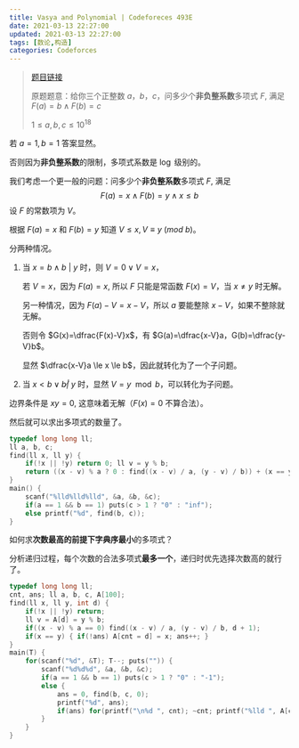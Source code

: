 ```yaml
---
title: Vasya and Polynomial | Codeforeces 493E
date: 2021-03-13 22:27:00
updated: 2021-03-13 22:27:00
tags: [数论,构造]
categories: Codeforces
---
```

> [题目链接](https://codeforces.com/contest/493/problem/E)
>
> 原题题意：给你三个正整数 $a$，$b$，$c$，问多少个**非负整系数**多项式 $F$, 满足 $F(a)=b \land F(b)=c$
>
> $1 \le a, b, c \le 10^{18}$

若 $a=1,b=1$ 答案显然。

否则因为**非负整系数**的限制，多项式系数是 $\log$ 级别的。

我们考虑一个更一般的问题：问多少个**非负整系数**多项式 $F$, 满足
$$
F(a)=x \land F(b)=y \land x \le b
$$
设 $F$ 的常数项为 $V$。

根据 $F(a)=x$ 和 $F(b)=y$ 知道 $V \le x, V \equiv y\ (mod\ b)$。

分两种情况。

1. 当 $x=b \land b\ |\ y$ 时，则 $V=0 \lor V=x$，

   若 $V=x$，因为 $F(a)=x$, 所以 $F$ 只能是常函数 $F(x)=V$，当 $x \ne y$ 时无解。

   另一种情况，因为 $F(a)-V=x-V$，所以 $a$ 要能整除 $x-V$，如果不整除就无解。

   否则令 $G(x)=\dfrac{F(x)-V}x$，有 $G(a)=\dfrac{x-V}a，G(b)=\dfrac{y-V}b$。

   显然 $\dfrac{x-V}a \le x \le b$，因此就转化为了一个子问题。

2. 当 $x < b \lor b \not |\ y$ 时，显然 $V=y \mod b$，可以转化为子问题。

边界条件是 $xy=0$, 这意味着无解（$F(x)=0$ 不算合法）。

然后就可以求出多项式的数量了。

```c
typedef long long ll;
ll a, b, c; 
find(ll x, ll y) {
    if(!x || !y) return 0; ll v = y % b;
    return ((x - v) % a ? 0 : find((x - v) / a, (y - v) / b)) + (x == y);
}
main() {
    scanf("%lld%lld%lld", &a, &b, &c);
    if(a == 1 && b == 1) puts(c > 1 ? "0" : "inf");
    else printf("%d", find(b, c));
}
```

如何求**次数最高的前提下字典序最小**的多项式？

分析递归过程，每个次数的合法多项式**最多一个**，递归时优先选择次数高的就行了。

```c
typedef long long ll;
cnt, ans; ll a, b, c, A[100];
find(ll x, ll y, int d) {
    if(!x || !y) return;
    ll v = A[d] = y % b;
    if((x - v) % a == 0) find((x - v) / a, (y - v) / b, d + 1);
    if(x == y) { if(!ans) A[cnt = d] = x; ans++; }
}
main(T) {
    for(scanf("%d", &T); T--; puts("")) {
        scanf("%d%d%d", &a, &b, &c);
        if(a == 1 && b == 1) puts(c > 1 ? "0" : "-1");
        else {
            ans = 0, find(b, c, 0);
            printf("%d", ans);
            if(ans) for(printf("\n%d ", cnt); ~cnt; printf("%lld ", A[cnt--]));
        }
    }
}
```